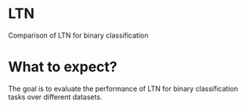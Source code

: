 # LTN
Comparison of LTN for binary classification

# What to expect?
The goal is to evaluate the performance of LTN for binary classification tasks over different datasets.
